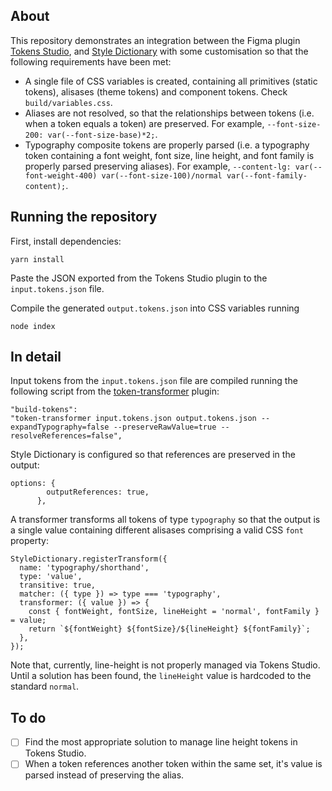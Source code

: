 ## About
This repository demonstrates an integration between the Figma plugin [Tokens Studio](https://tokens.studio/), and [Style Dictionary](https://amzn.github.io/style-dictionary/) with some customisation so that the following requirements have been met:
- A single file of CSS variables is created, containing all primitives (static tokens), alisases (theme tokens) and component tokens. Check `build/variables.css`.
- Aliases are not resolved, so that the relationships between tokens (i.e. when a token equals a token) are preserved. For example, `--font-size-200: var(--font-size-base)*2;`.
- Typography composite tokens are properly parsed (i.e. a typography token containing a font weight, font size, line height, and font family is properly parsed preserving aliases). For example, `--content-lg: var(--font-weight-400) var(--font-size-100)/normal var(--font-family-content);`.

## Running the repository
First, install dependencies:
```
yarn install
```
Paste the JSON exported from the Tokens Studio plugin to the `input.tokens.json` file.

Compile the generated `output.tokens.json` into CSS variables running
````
node index
````

## In detail
Input tokens from the `input.tokens.json` file are compiled running the following script from the [token-transformer](https://www.npmjs.com/package/token-transformer) plugin:
````
"build-tokens": 
"token-transformer input.tokens.json output.tokens.json --expandTypography=false --preserveRawValue=true --resolveReferences=false",
````
Style Dictionary is configured so that references are preserved in the output:
```
options: {
        outputReferences: true,
      },
```
A transformer transforms all tokens of type `typography` so that the output is a single value containing different alisases comprising a valid CSS `font` property:
```
StyleDictionary.registerTransform({
  name: 'typography/shorthand',
  type: 'value',
  transitive: true,
  matcher: ({ type }) => type === 'typography',
  transformer: ({ value }) => {
    const { fontWeight, fontSize, lineHeight = 'normal', fontFamily } = value;
    return `${fontWeight} ${fontSize}/${lineHeight} ${fontFamily}`;
  },
});
```
Note that, currently, line-height is not properly managed via Tokens Studio. Until a solution has been found, the `lineHeight` value is hardcoded to the standard `normal`.

## To do
- [ ] Find the most appropriate solution to manage line height tokens in Tokens Studio.
- [ ] When a token references another token within the same set, it's value is parsed instead of preserving the alias.
